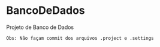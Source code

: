 # BancoDeDados
Projeto de Banco de Dados

`Obs: Não façam commit dos arquivos .project e .settings`
